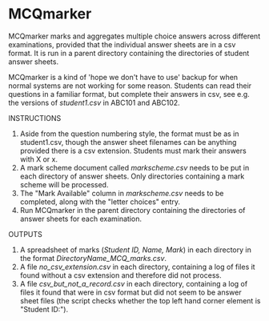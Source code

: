 # MCQmarker
MCQmarker marks and aggregates multiple choice answers across different examinations, provided that the individual answer sheets are in a csv format.  It is run in a parent directory containing the directories of student answer sheets.

MCQmarker is a kind of 'hope we don't have to use' backup for when normal systems are not working for some reason.  Students can read their questions in a familiar format, but complete their answers in csv, see e.g. the versions of <i>student1.csv</i> in ABC101 and ABC102.

INSTRUCTIONS
1. Aside from the question numbering style, the format must be as in student1.csv, though the answer sheet filenames can be anything provided there is a csv extension.  Students must mark their answers with X or x.
2. A mark scheme document called <i>markscheme.csv</i> needs to be put in each directory of answer sheets.  Only directories containing a mark scheme will be processed.
4. The "Mark Available" column in <i>markscheme.csv</i> needs to be completed, along with the "letter choices" entry.
3. Run MCQmarker in the parent directory containing the directories of answer sheets for each examination.

OUTPUTS
1. A spreadsheet of marks (<i>Student ID, Name, Mark</i>) in each directory in the format <i>DirectoryName_MCQ_marks.csv</i>.
2. A file <i>no_csv_extension.csv</i> in each directory, containing a log of files it found without a csv extension and therefore did not process.
3. A file <i>csv_but_not_a_record.csv</i> in each directory, containing a log of files it found that were in csv format but did not seem to be answer sheet files (the script checks whether the top left hand corner element is "Student ID:").
